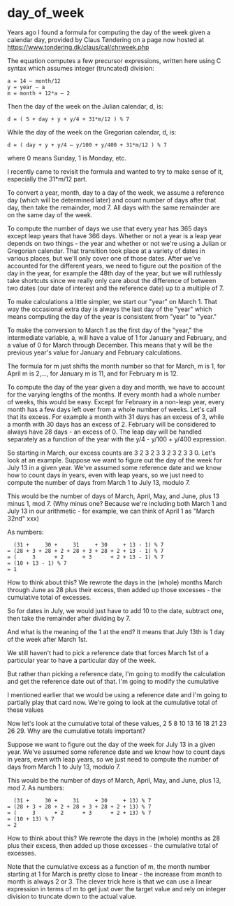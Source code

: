 # day_of_week

Years ago I found a formula for computing the day of the week given a calendar day, provided by Claus Tøndering on a page now hosted at https://www.tondering.dk/claus/cal/chrweek.php

The equation computes a few precursor expressions, written here using C syntax which assumes integer (truncated) division:

    a = 14 – month/12
    y = year – a
    m = month + 12*a – 2

Then the day of the week on the Julian calendar, d, is:

    d = ( 5 + day + y + y/4 + 31*m/12 ) % 7

While the day of the week on the Gregorian calendar, d, is:

    d = ( day + y + y/4 – y/100 + y/400 + 31*m/12 ) % 7

where 0 means Sunday, 1 is Monday, etc.

I recently came to revisit the formula and wanted to try to make sense of it, especially the 31\*m\/12 part.

To convert a year, month, day to a day of the week, we assume a reference day (which will be determined later) and count number of days after that day, then take the remainder, mod 7. All days with the same remainder are on the same day of the week.

To compute the number of days we use that every year has 365 days except leap years that have 366 days. Whether or not a year is a leap year depends on two things - the year and whether or not we're using a Julian or Gregorian calendar. That transition took place at a variety of dates in various places, but we'll only cover one of those dates. After we've accounted for the different years, we need to figure out the position of the day in the year, for example the 48th day of the year, but we will ruthlessly take shortcuts since we really only care about the difference of between two dates (our date of interest and the reference date) up to a multiple of 7.

To make calculations a little simpler, we start our "year" on March 1. That way the occasional extra day is always the last day of the "year" which means computing the day of the year is consistent from "year" to "year."

To make the conversion to March 1 as the first day of the "year," the intermediate variable, a, will have a value of 1 for January and February, and a value of 0 for March through December. This means that y will be the previous year's value for January and February calculations.

The formula for m just shifts the month number so that for March, m is 1, for April m is 2,..., for January m is 11, and for February m is 12. 

To compute the day of the year given a day and month, we have to account for the varying lengths of the months. If every month had a whole number of weeks, this would be easy. Except for February in a non-leap year, every month has a few days left over from a whole number of weeks. Let's call that its excess. For example a month with 31 days has an excess of 3, while a month with 30 days has an excess of 2. February will be considered to always have 28 days - an excess of 0. The leap day will be handled separately as a function of the year with the y/4 - y/100 + y/400 expression.

So starting in March, our excess counts are 3 2 3 2 3 3 2 3 2 3 3 0. Let's look at an example. Suppose we want to figure out the day of the week for July 13 in a given year. We've assumed some reference date and we know how to count days in years, even with leap years, so we just need to compute the number of days from March 1 to July 13, modulo 7.

This would be the number of days of March, April, May, and June, plus 13 minus 1, mod 7. (Why minus one? Because we're including both March 1 and July 13 in our arithmetic - for example, we can think of April 1 as "March 32nd" xxx) 

As numbers:

      (31 +     30 +     31     + 30     + 13 - 1) % 7
    = (28 + 3 + 28 + 2 + 28 + 3 + 28 + 2 + 13 - 1) % 7
    = (     3      + 2      + 3      + 2 + 13 - 1) % 7
    = (10 + 13 - 1) % 7
    = 1

How to think about this? We rewrote the days in the (whole) months March through June as 28 plus their excess, then added up those excesses - the cumulative total of excesses. 

So for dates in July, we would just have to add 10 to the date, subtract one, then take the remainder after dividing by 7. 

And what is the meaning of the 1 at the end? It means that July 13th is 1 day of the week after March 1st. 

We still haven't had to pick a reference date that forces March 1st of a particular year to have a particular day of the week.

But rather than picking a reference date, I'm going to modify the calculation and get the reference date out of that. I'm going to modify the cumulative 


I mentioned earlier that we would be using a reference date and I'm going to partially play that card now. We're going to look at the cumulative total of these values

Now let's look at the cumulative total of these values, 2 5 8 10 13 16 18 21 23 26 29. Why are the cumulative totals important? 


Suppose we want to figure out the day of the week for July 13 in a given year. We've assumed some reference date and we know how to count days in years, even with leap years, so we just need to compute the number of days from March 1 to July 13, modulo 7.

This would be the number of days of March, April, May, and June, plus 13, mod 7. As numbers:

      (31 +     30 +     31     + 30     + 13) % 7
    = (28 + 3 + 28 + 2 + 28 + 3 + 28 + 2 + 13) % 7
    = (     3      + 2      + 3      + 2 + 13) % 7
    = (10 + 13) % 7
    = 2

How to think about this? We rewrote the days in the (whole) months as 28 plus their excess, then added up those excesses - the cumulative total of excesses. 

Note that the cumulative excess as a function of m, the month number starting at 1 for March is pretty close to linear - the increase from month to month is always 2 or 3. The clever trick here is that we can use a linear expression in terms of m to get just over the target value and rely on integer division to truncate down to the actual value.

